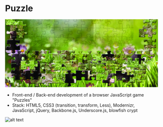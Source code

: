 # Puzzle
![alt text](https://github.com/schiz/managed-projects/raw/master/pics/puzzle.jpg "Puzzle")
* Front-end / Back-end development of а browser JavaScript game "Puzzles"
* Stack: HTML5, CSS3 (transition, transform, Less), Modernizr, JavaScript, jQuery, Backbone.js, Underscore.js, blowfish crypt 

![alt text](https://github.com/schiz/puzzle/raw/master/ishodnik.jpg "Puzzle")
